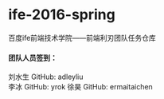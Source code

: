 # ife-2016-spring
百度ife前端技术学院——前端利刃团队任务仓库

#### 团队人员签到：

刘水生  GitHub: adleyliu  
李冰   GitHub: yrok
徐昊   GitHub: ermaitaichen
